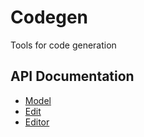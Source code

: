 # Codegen
Tools for code generation

## API Documentation

* [Model](http://www.nasdanika.org/codegen/apidocs/org.nasdanika.codegen/apidocs/index.html)                 
* [Edit](http://www.nasdanika.org/codegen/apidocs/org.nasdanika.codegen.edit/apidocs/index.html)            
* [Editor](http://www.nasdanika.org/codegen/apidocs/org.nasdanika.codegen.editor/apidocs/index.html)    


